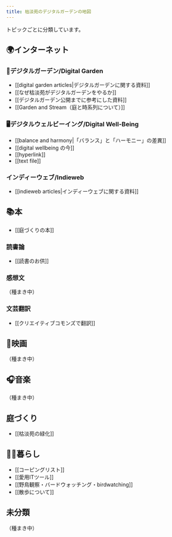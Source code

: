 ```yaml
---
title: 枯淡苑のデジタルガーデンの地図
---
```

トピックごとに分類しています。

## 🌍インターネット

### 🌱デジタルガーデン/Digital Garden 
- [[digital garden articles|デジタルガーデンに関する資料]]
- [[なぜ枯淡苑がデジタルガーデンをやるか]]
- [[デジタルガーデン公開までに参考にした資料]]
- [[Garden and Stream（庭と時系列について）]]

### 🖥デジタルウェルビーイング/Digital Well-Being
- [[balance and harmony|「バランス」と「ハーモニー」の差異]]
- [[digital wellbeing の今]]
- [[hyperlink]]
- [[text file]]

### インディーウェブ/Indieweb
- [[indieweb articles|インディーウェブに関する資料]]

## 📚本
- [[庭づくりの本]]


### 読書論
- [[読書のお供]]


### 感想文
（種まき中）


### 文芸翻訳
- [[クリエイティブコモンズで翻訳]]


## 🎥映画
（種まき中）


## 🎧音楽
（種まき中）

## 庭づくり
- [[枯淡苑の緑化]]

## 👱‍♂️暮らし
- [[コーピングリスト]]
- [[愛用ITツール]]
- [[野鳥観察・バードウォッチング・birdwatching]]
- [[散歩について]]

## 未分類
（種まき中）